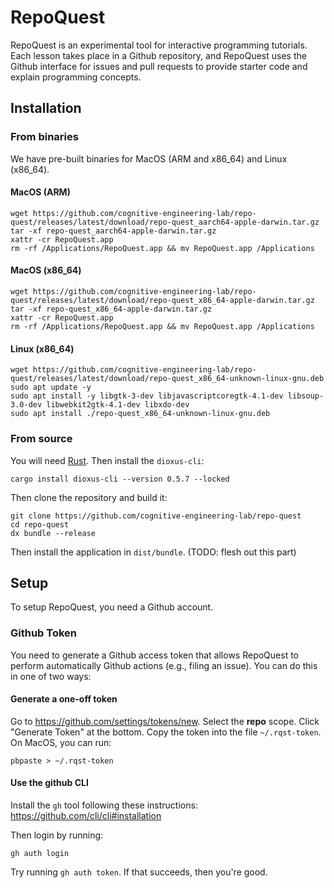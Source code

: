 # RepoQuest

RepoQuest is an experimental tool for interactive programming tutorials. Each lesson takes place in a Github repository, and RepoQuest uses the Github interface for issues and pull requests to provide starter code and explain programming concepts.

## Installation

### From binaries

We have pre-built binaries for MacOS (ARM and x86_64) and Linux (x86_64).

#### MacOS (ARM)

```console
wget https://github.com/cognitive-engineering-lab/repo-quest/releases/latest/download/repo-quest_aarch64-apple-darwin.tar.gz
tar -xf repo-quest_aarch64-apple-darwin.tar.gz
xattr -cr RepoQuest.app
rm -rf /Applications/RepoQuest.app && mv RepoQuest.app /Applications
```

#### MacOS (x86_64)

```console
wget https://github.com/cognitive-engineering-lab/repo-quest/releases/latest/download/repo-quest_x86_64-apple-darwin.tar.gz
tar -xf repo-quest_x86_64-apple-darwin.tar.gz
xattr -cr RepoQuest.app
rm -rf /Applications/RepoQuest.app && mv RepoQuest.app /Applications
```

#### Linux (x86_64)

```console
wget https://github.com/cognitive-engineering-lab/repo-quest/releases/latest/download/repo-quest_x86_64-unknown-linux-gnu.deb
sudo apt update -y
sudo apt install -y libgtk-3-dev libjavascriptcoregtk-4.1-dev libsoup-3.0-dev libwebkit2gtk-4.1-dev libxdo-dev
sudo apt install ./repo-quest_x86_64-unknown-linux-gnu.deb
```

### From source

You will need [Rust](https://rustup.rs/). Then install the `dioxus-cli`:

```console
cargo install dioxus-cli --version 0.5.7 --locked
```

Then clone the repository and build it:

```console
git clone https://github.com/cognitive-engineering-lab/repo-quest
cd repo-quest
dx bundle --release
```

Then install the application in `dist/bundle`. (TODO: flesh out this part)

## Setup

To setup RepoQuest, you need a Github account. 

### Github Token

You need to generate a Github access token that allows RepoQuest to perform automatically Github actions (e.g., filing an issue). You can do this in one of two ways:

#### Generate a one-off token

Go to <https://github.com/settings/tokens/new>. Select the **repo** scope. Click "Generate Token" at the bottom. Copy the token into the file `~/.rqst-token`. On MacOS, you can run:

```console
pbpaste > ~/.rqst-token
```

#### Use the github CLI

Install the `gh` tool following these instructions: <https://github.com/cli/cli#installation>

Then login by running:

```console
gh auth login
```

Try running `gh auth token`. If that succeeds, then you're good.
